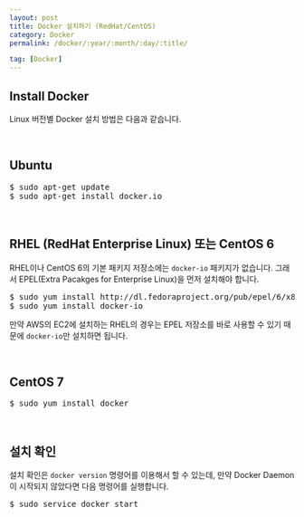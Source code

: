 ```yaml
---
layout: post
title: Docker 설치하기 (RedHat/CentOS)
category: Docker
permalink: /docker/:year/:month/:day/:title/

tag: [Docker]
---
```

## Install Docker

Linux 버전별 Docker 설치 방법은 다음과 같습니다.

<br>

## Ubuntu

<pre class="prettyprint">
$ sudo apt-get update
$ sudo apt-get install docker.io
</pre>

<br>

## RHEL (RedHat Enterprise Linux) 또는 CentOS 6

RHEL이나 CentOS 6의 기본 패키지 저장소에는 `docker-io` 패키지가 없습니다. 그래서 EPEL(Extra Pacakges for Enterprise Linux)을 먼저 설치해야 합니다.

<pre class="prettyprint">
$ sudo yum install http://dl.fedoraproject.org/pub/epel/6/x86_64/epel-release-6-8.noarch.rpm
$ sudo yum install docker-io
</pre>

만약 AWS의 EC2에 설치하는 RHEL의 경우는 EPEL 저장소를 바로 사용할 수 있기 때문에 `docker-io`만 설치하면 됩니다.

<br>

## CentOS 7

<pre class="prettyprint">
$ sudo yum install docker
</pre>

<br>

## 설치 확인

설치 확인은 `docker version` 명령어를 이용해서 할 수 있는데, 만약 Docker Daemon이 시작되지 않았다면 다음 명령어를 실행합니다.

<pre class="prettyprint">
$ sudo service docker start
</pre>

